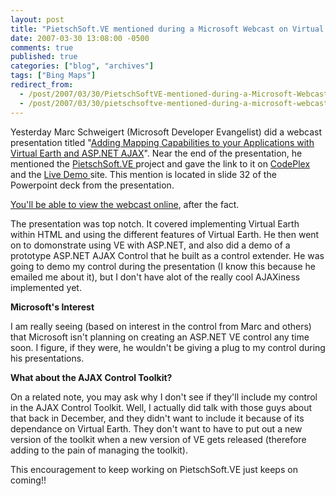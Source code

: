 ```yaml
---
layout: post
title: "PietschSoft.VE mentioned during a Microsoft Webcast on Virtual Earth yesterday"
date: 2007-03-30 13:08:00 -0500
comments: true
published: true
categories: ["blog", "archives"]
tags: ["Bing Maps"]
redirect_from: 
  - /post/2007/03/30/PietschSoftVE-mentioned-during-a-Microsoft-Webcast-on-Virtual-Earth-yesterday
  - /post/2007/03/30/pietschsoftve-mentioned-during-a-microsoft-webcast-on-virtual-earth-yesterday
---
```

<!-- more -->
<p>
Yesterday Marc Schweigert (Microsoft Developer Evangelist) did a webcast presentation titled &quot;<a href="http://blogs.msdn.com/publicsector/archive/2007/03/30/webcast-follow-up-adding-mapping-capabilities-to-your-applications-with-virtual-earth-asp-net-ajax-march.aspx">Adding Mapping Capabilities to your Applications with Virtual Earth and ASP.NET AJAX</a>&quot;. Near the end of the presentation, he mentioned the <a href="http://codeplex.com/PietschSoftVE3">PietschSoft.VE </a>project and gave the link to it on <a href="http://codeplex.com/PietschSoftVE3">CodePlex</a> and the <a href="/product/ve">Live Demo </a>site. This mention is located in slide 32 of the Powerpoint deck from the presentation.
</p>
<p>
<a href="https://msevents.microsoft.com/CUI/WebCastEventDetails.aspx?culture=en-US&amp;EventID=1032331003&amp;CountryCode=US">You&#39;ll be able to view the webcast&nbsp;online</a>, after the fact.
</p>
<p>
The presentation was top notch. It covered implementing Virtual Earth within HTML and using the different features of Virtual Earth. He then went on to domonstrate using VE with ASP.NET, and also did a demo of a prototype ASP.NET AJAX Control that he built as a control extender. He was going to demo my control during the presentation (I know this because he emailed me about it), but I don&#39;t have alot of the really cool AJAXiness implemented yet.
</p>
<p>
<strong>Microsoft&#39;s Interest</strong>
</p>
<p>
I am really seeing (based on interest in the control from Marc and others) that Microsoft isn&#39;t planning on creating an ASP.NET VE control any time soon. I figure, if they were, he wouldn&#39;t be giving a plug to my control during his presentations.
</p>
<p>
<strong>What about the AJAX Control Toolkit?</strong>
</p>
<p>
On a related note, you may ask why I don&#39;t see if they&#39;ll include my control in the AJAX Control Toolkit. Well, I actually did talk with those guys about that back in December, and they didn&#39;t want to include it because of its dependance on Virtual Earth. They don&#39;t want to have to put out a new version of the toolkit when a new version of VE gets released (therefore adding to the pain of managing the toolkit).
</p>
<p>
This encouragement to keep working on PietschSoft.VE just keeps on coming!!
</p>
